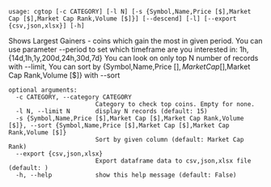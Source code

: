 ```
usage: cgtop [-c CATEGORY] [-l N] [-s {Symbol,Name,Price [$],Market Cap [$],Market Cap Rank,Volume [$]}] [--descend] [-l] [--export {csv,json,xlsx}] [-h]
```

Shows Largest Gainers - coins which gain the most in given period. You can use parameter --period to set which timeframe are you interested in: 1h,
{14d,1h,1y,200d,24h,30d,7d} You can look on only top N number of records with --limit, You can sort by {Symbol,Name,Price [$],Market Cap [$],Market Cap Rank,Volume [$]} with --sort

```
optional arguments:
  -c CATEGORY, --category CATEGORY
                        Category to check top coins. Empty for none.
  -l N, --limit N       display N records (default: 15)
  -s {Symbol,Name,Price [$],Market Cap [$],Market Cap Rank,Volume [$]}, --sort {Symbol,Name,Price [$],Market Cap [$],Market Cap Rank,Volume [$]}
                        Sort by given column (default: Market Cap Rank)
  --export {csv,json,xlsx}
                        Export dataframe data to csv,json,xlsx file (default: )
  -h, --help            show this help message (default: False)
```
